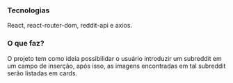 ### Tecnologias

React, react-router-dom, reddit-api e axios.

### O que faz?

O projeto tem como ideia possibilidar o usuário introduzir um subreddit em um campo de inserção, após isso, as imagens encontradas em tal subreddit serão listadas em cards.